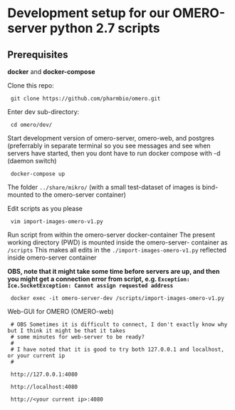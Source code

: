 # Development setup for our OMERO-server python 2.7 scripts


## Prerequisites

**docker** and **docker-compose**


Clone this repo:

     git clone https://github.com/pharmbio/omero.git
     
     
Enter dev sub-directory:

     cd omero/dev/


Start development version of omero-server, omero-web, and postgres (preferrably in separate terminal so you see messages
and see when servers have started, then you dont have to run docker compose with -d (daemon switch)

     docker-compose up
     
The folder `../share/mikro/` (with a small test-dataset of images is bind-mounted to the omero-server container)
     
Edit scripts as you please

     vim import-images-omero-v1.py
     
Run script from within the omero-server docker-container
The present working directory (PWD) is mounted inside the omero-server- 
container as `/scripts` 
This makes all edits in the `./import-images-omero-v1.py` reflected inside omero-server container

**OBS, note that it might take some time before servers are up, and then you might get a connection error from script, e.g. `Exception: Ice.SocketException:
Cannot assign requested address`**

     docker exec -it omero-server-dev /scripts/import-images-omero-v1.py
     
Web-GUI for OMERO (OMERO-web)

     # OBS Sometimes it is difficult to connect, I don't exactly know why but I think it might be that it takes
     # some minutes for web-server to be ready?
     #
     # I have noted that it is good to try both 127.0.0.1 and localhost, or your current ip
     #

     http://127.0.0.1:4080
     
     http://localhost:4080
     
     http://<your current ip>:4080

